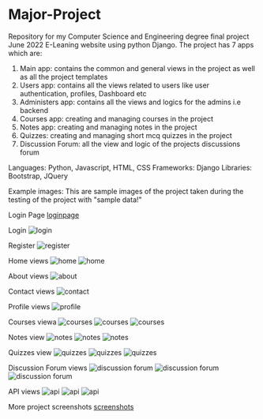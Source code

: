 # Major-Project
Repository for my Computer Science and Engineering degree final project June 2022
E-Leaning website using python Django.
The project has 7 apps which are:
1. Main app: contains the common and general views in the project as well as all the project templates
2. Users app: contains all the views related to users like user authentication, profiles, Dashboard etc
3. Administers app: contains all the views and logics for the admins i.e backend
4. Courses app: creating and managing courses in the project
5. Notes app: creating and managing notes in the project
6. Quizzes: creating and managing short mcq quizzes in the project
7. Discussion Forum: all the view and logic of the projects discussions forum

Languages: Python, Javascript, HTML, CSS
Frameworks: Django
Libraries: Bootstrap, JQuery

Example images:
This are sample images of the project taken during the testing of the project with "sample data!"

Login Page
[loginpage](/projectpics/1loginpage.png)

Login
![login](/projectpics/2login.png)

Register
![register](/projectpics/3register.png)

Home views
![home](/projectpics/5home1.png)
![home](/projectpics/5home4.png)

About views
![about](/projectpics/6about.png)

Contact views
![contact](/projectpics/7contact.png)

Profile views
![profile](/projectpics/8profile1.png)

Courses viewa
![courses](/projectpics/9courses1.png)
![courses](/projectpics/9courses2.png)
![courses](/projectpics/9courses3.png)

Notes view
![notes](/projectpics/10notes1.png)
![notes](/projectpics/10notes2.png)
![notes](/projectpics/10notes3.png)


Quizzes view
![quizzes](/projectpics/11quizzes1.png)
![quizzes](/projectpics/11quizzes2.png)
![quizzes](/projectpics/11quizzes3.png)

Discussion Forum views
![discussion forum](/projectpics/12discussions1.png)
![discussion forum](/projectpics/12discussions2.png)
![discussion forum](/projectpics/12discussions3.png)


API views
![api](/projectpics/9courses11.png)
![api](/projectpics/10notes10.png)
![api](/projectpics/11quizzes11.png)


More project screenshots [screenshots](/projectpics/)
